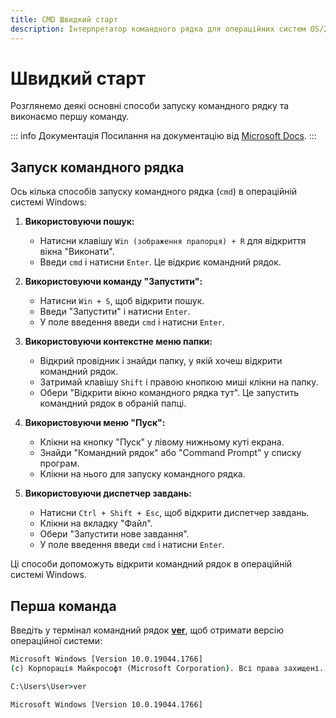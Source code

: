 ```yaml
---
title: CMD Швидкий старт
description: Інтерпретатор командного рядка для операційних систем OS/2 та Windows CE
---
```


# Швидкий старт

Розглянемо деякі основні способи запуску командного рядку та виконаємо першу команду.

::: info Документація
Посилання на документацію від [Microsoft Docs](https://docs.microsoft.com/en-us/windows-server/administration/windows-commands/cmd 'Microsoft Dosc').
:::

## Запуск командного рядка

Ось кілька способів запуску командного рядка (`cmd`) в операційній системі Windows:

1. **Використовуючи пошук:**

   - Натисни клавішу `Win (зображення прапорця) + R` для відкриття вікна "Виконати".
   - Введи `cmd` і натисни `Enter`. Це відкриє командний рядок.

2. **Використовуючи команду "Запустити":**

   - Натисни `Win + S`, щоб відкрити пошук.
   - Введи "Запустити" і натисни `Enter`.
   - У поле введення введи `cmd` і натисни `Enter`.

3. **Використовуючи контекстне меню папки:**

   - Відкрий провідник і знайди папку, у якій хочеш відкрити командний рядок.
   - Затримай клавішу `Shift` і правою кнопкою миші клікни на папку.
   - Обери "Відкрити вікно командного рядка тут". Це запустить командний рядок в обраній папці.

4. **Використовуючи меню "Пуск":**

   - Клікни на кнопку "Пуск" у лівому нижньому куті екрана.
   - Знайди "Командний рядок" або "Command Prompt" у списку програм.
   - Клікни на нього для запуску командного рядка.

5. **Використовуючи диспетчер завдань:**
   - Натисни `Ctrl + Shift + Esc`, щоб відкрити диспетчер завдань.
   - Клікни на вкладку "Файл".
   - Обери "Запустити нове завдання".
   - У поле введення введи `cmd` і натисни `Enter`.

Ці способи допоможуть відкрити командний рядок в операційній системі Windows.

## Перша команда

Введіть у термінал командний рядок **[ver](https://docs.microsoft.com/en-us/windows-server/administration/windows-commands/ver 'Microsoft Dosc')**, щоб отримати версію операційної системи:

```cmd
Microsoft Windows [Version 10.0.19044.1766]
(c) Корпорація Майкрософт (Microsoft Corporation). Всі права захищені.

C:\Users\User>ver

Microsoft Windows [Version 10.0.19044.1766]
```
